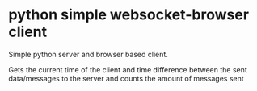 # python simple websocket-browser client
Simple python server and browser based client.

Gets the current time of the client and time difference between the sent data/messages to the server and counts the amount of messages sent
